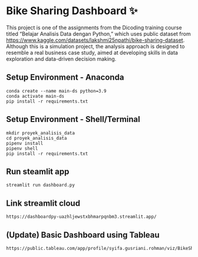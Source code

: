 # Bike Sharing Dashboard ✨

This project is one of the assignments from the Dicoding training course titled “Belajar Analisis Data dengan Python,” which uses public dataset from https://www.kaggle.com/datasets/lakshmi25npathi/bike-sharing-dataset. Although this is a simulation project, the analysis approach is designed to resemble a real business case study, aimed at developing skills in data exploration and data-driven decision making.

## Setup Environment - Anaconda
```
conda create --name main-ds python=3.9
conda activate main-ds
pip install -r requirements.txt
```

## Setup Environment - Shell/Terminal
```
mkdir proyek_analisis_data
cd proyek_analisis_data
pipenv install
pipenv shell
pip install -r requirements.txt
```

## Run steamlit app
```
streamlit run dashboard.py
```

## Link streamlit cloud
```
https://dashboardpy-uazhljewstxbhmarpqnbm3.streamlit.app/
```
## (Update) Basic Dashboard using Tableau
```
https://public.tableau.com/app/profile/syifa.gusriani.rohman/viz/BikeSharingDashboard_17441308093570/Dashboard1
```
